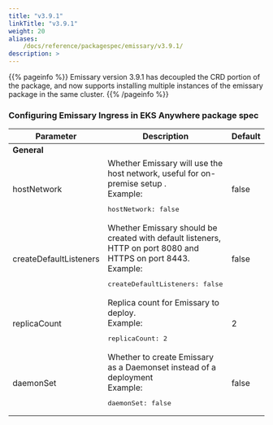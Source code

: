 ```yaml
---
title: "v3.9.1"
linkTitle: "v3.9.1"
weight: 20
aliases:
    /docs/reference/packagespec/emissary/v3.9.1/
description: >
---
```


{{% pageinfo %}}
Emissary version 3.9.1 has decoupled the CRD portion of the package, and now supports installing multiple instances of the emissary package in the same cluster.
{{% /pageinfo %}}

### Configuring Emissary Ingress in EKS Anywhere package spec

| Parameter | Description | Default |
|---|---|---|
|**General**|||
| hostNetwork | Whether Emissary will use the host network, useful for on-premise setup .<br/>Example:<br/> <pre>hostNetwork: false</pre>| false
| createDefaultListeners | Whether Emissary should be created with default listeners, HTTP on port 8080 and HTTPS on port 8443. <br/>Example:<br/> <pre>createDefaultListeners: false</pre>| false
| replicaCount | Replica count for Emissary to deploy. <br/>Example:<br/> <pre>replicaCount: 2</pre>| 2
| daemonSet | Whether to create Emissary as a Daemonset instead of a deployment <br/>Example:<br/> <pre>daemonSet: false</pre>| false
